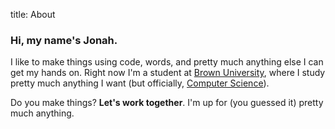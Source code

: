 title: About

### Hi, my name's Jonah.

I like to make things using code, words, and pretty much
anything else I can get my hands on. Right now I'm a student at
[Brown University](http://brown.edu), where I study pretty much
anything I want (but officially, [Computer
Science](http://cs.brown.edu)).

Do you make things? **Let's work together**. I'm up for (you
guessed it) pretty much anything.
